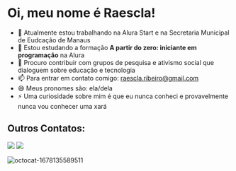 # Oi, meu nome é Raescla!

- 🔭 Atualmente estou trabalhando na Alura Start e na Secretaria Municipal de Eudcação de Manaus
- 🌱 Estou estudando a formação **A partir do zero: iniciante em programação** na Alura
- 👯 Procuro contribuir com grupos de pesquisa e ativismo social que dialoguem sobre educação e tecnologia
- 📫 Para entrar em contato comigo: raescla.ribeiro@gmail.com
- 😄 Meus pronomes são: ela/dela
- ⚡ Uma curiosidade sobre mim é que eu nunca conheci e provavelmente nunca vou conhecer uma xará 
## Outros Contatos:

<div>
<a href="https://instagram.com/raescla" target="_blank"><img src="https://img.shields.io/badge/-Instagram-%23E4405F?style=for-the-badge&logo=instagram&logoColor=white" target="_blank"></a>
<a href="https://www.linkedin.com/in/raescla" target="_blank"><img src="https://img.shields.io/badge/-LinkedIn-%230077B5?style=for-the-badge&logo=linkedin&logoColor=white" target="_blank"></a>   
</div>

![octocat-1678135589511](https://user-images.githubusercontent.com/112911637/223227792-77aea288-5814-4c95-9a77-157cd5427464.png)
